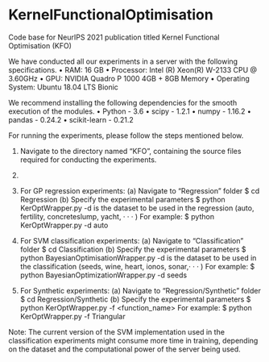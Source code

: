 # KernelFunctionalOptimisation
Code base for NeurIPS 2021 publication titled Kernel Functional Optimisation (KFO)

We have conducted all our experiments in a server with the following specifications.
  • RAM: 16 GB
  • Processor: Intel (R) Xeon(R) W-2133 CPU @ 3.60GHz
  • GPU: NVIDIA Quadro P 1000 4GB + 8GB Memory
  • Operating System: Ubuntu 18.04 LTS Bionic

We recommend installing the following dependencies for the smooth execution of the modules.
  • Python - 3.6
  • scipy - 1.2.1
  • numpy - 1.16.2
  • pandas - 0.24.2
  • scikit-learn - 0.21.2

For running the experiments, please follow the steps mentioned below.

  1. Navigate to the directory named “KFO”, containing the source files required for conducting the experiments.
  2. 
  3. For GP regression experiments:
    (a) Navigate to “Regression” folder
        $ cd Regression
    (b) Specify the experimental parameters
        $ python KerOptWrapper.py -d <dataset>
        <dataset> is the dataset to be used in the regression (auto, fertility, concreteslump, yacht, · · · )
        For example: $ python KerOptWrapper.py -d auto
          
  3. For SVM classification experiments:
    (a) Navigate to “Classification” folder
        $ cd Classification
    (b) Specify the experimental parameters
        $ python BayesianOptimisationWrapper.py -d <dataset>
        <dataset> is the dataset to be used in the classification (seeds, wine, heart, ionos, sonar,· · · )
        For example: $ python BayesianOptimizationWrapper.py -d seeds
          
  4. For Synthetic experiments:
    (a) Navigate to “Regression/Synthetic” folder
        $ cd Regression/Synthetic
    (b) Specify the experimental parameters
        $ python KerOptWrapper.py -f <function_name>
        For example: $ python KerOptWrapper.py -f Triangular
          
Note: The current version of the SVM implementation used in the classification experiments might consume more time
in training, depending on the dataset and the computational power of the server being used.
